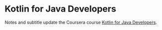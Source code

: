 # Kotlin for Java Developers

Notes and subtitle update the Coursera course [Kotlin for Java Developers](https://www.coursera.org/learn/kotlin-for-java-developers).
